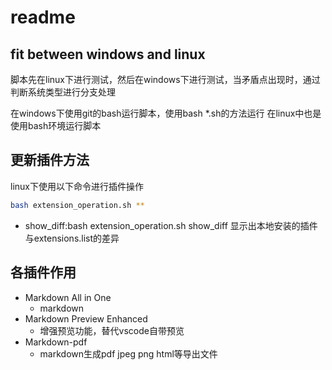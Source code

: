 # readme
## fit between windows and linux
脚本先在linux下进行测试，然后在windows下进行测试，当矛盾点出现时，通过判断系统类型进行分支处理

在windows下使用git的bash运行脚本，使用bash *.sh的方法运行
在linux中也是使用bash环境运行脚本
## 更新插件方法
linux下使用以下命令进行插件操作
```bash
bash extension_operation.sh **
```
* show_diff:bash extension_operation.sh show_diff
显示出本地安装的插件与extensions.list的差异
## 各插件作用
* Markdown All in One
  * markdown
* Markdown Preview Enhanced
  * 增强预览功能，替代vscode自带预览
* Markdown-pdf
  * markdown生成pdf jpeg png html等导出文件